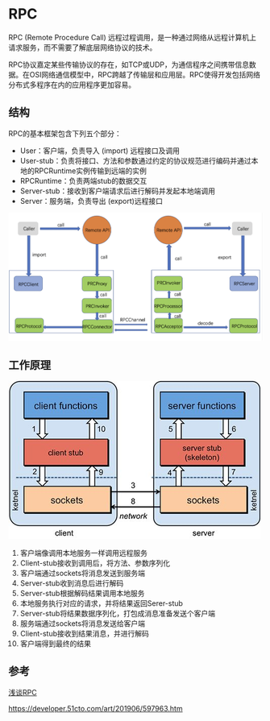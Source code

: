 # RPC

RPC (Remote Procedure Call) 远程过程调用，是一种通过网络从远程计算机上请求服务，而不需要了解底层网络协议的技术。

RPC协议嘉定某些传输协议的存在，如TCP或UDP，为通信程序之间携带信息数据。在OSI网络通信模型中，RPC跨越了传输层和应用层。RPC使得开发包括网络分布式多程序在内的应用程序更加容易。

## 结构

RPC的基本框架包含下列五个部分：

+ User：客户端，负责导入 (import) 远程接口及调用
+ User-stub：负责将接口、方法和参数通过约定的协议规范进行编码并通过本地的RPCRuntime实例传输到远端的实例
+ RPCRuntime：负责两端stub的数据交互
+ Server-stub：接收到客户端请求后进行解码并发起本地端调用
+ Server：服务端，负责导出 (export)远程接口

![rpc-structure-2](../assets/rpc-structure-2.png)

## 工作原理

![rpc-work-principle](../assets/rpc-work-principle.png)

1. 客户端像调用本地服务一样调用远程服务
2. Client-stub接收到调用后，将方法、参数序列化
3. 客户端通过sockets将消息发送到服务端
4. Server-stub收到消息后进行解码
5. Server-stub根据解码结果调用本地服务
6. 本地服务执行对应的请求，并将结果返回Serer-stub
7. Server-stub将结果数据序列化，打包成消息准备发送个客户端
8. 服务端通过sockets将消息发送给客户端
9. Client-stub接收到结果消息，并进行解码
10. 客户端得到最终的结果

## 参考

[浅谈RPC](https://dubbo.apache.org/zh-cn/blog/rpc-introduction.html)

https://developer.51cto.com/art/201906/597963.htm